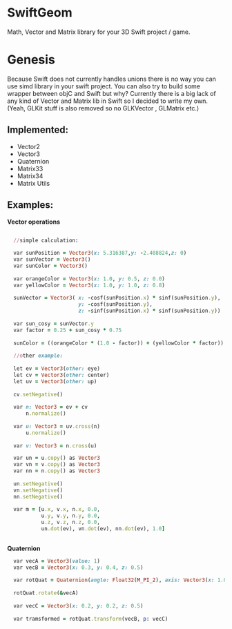 SwiftGeom
=========

Math, Vector and Matrix library for your 3D Swift project / game.

# Genesis

Because Swift does not currently handles unions there is no way you can use simd library in your swift project. You can also try to build some wrapper between objC and Swift but why? Currently there is a big lack of any kind of Vector and Matrix lib in Swift so I decided to write my own. (Yeah, GLKit stuff is also removed so no GLKVector , GLMatrix etc.)

## Implemented:

* Vector2
* Vector3
* Quaternion
* Matrix33
* Matrix34
* Matrix Utils

## Examples:

**Vector operations**

```ruby
  
  //simple calculation:

  var sunPosition = Vector3(x: 5.316387,y: -2.408824,z: 0)
  var sunVector = Vector3()
  var sunColor = Vector3()
    
  var orangeColor = Vector3(x: 1.0, y: 0.5, z: 0.0)
  var yellowColor = Vector3(x: 1.0, y: 1.0, z: 0.8)
    
  sunVector = Vector3( x: -cosf(sunPosition.x) * sinf(sunPosition.y),
                       y: -cosf(sunPosition.y),
                       z: -sinf(sunPosition.x) * sinf(sunPosition.y))
        
  var sun_cosy = sunVector.y
  var factor = 0.25 + sun_cosy * 0.75
        
  sunColor = ((orangeColor * (1.0 - factor)) + (yellowColor * factor))
    
  //other example:  
  
  let ev = Vector3(other: eye)
  let cv = Vector3(other: center)
  let uv = Vector3(other: up)
    
  cv.setNegative()
    
  var n: Vector3 = ev + cv
      n.normalize()
    
  var u: Vector3 = uv.cross(n)
      u.normalize()
    
  var v: Vector3 = n.cross(u)

  var un = u.copy() as Vector3
  var vn = v.copy() as Vector3
  var nn = n.copy() as Vector3
    
  un.setNegative()
  vn.setNegative()
  nn.setNegative()
    
  var m = [u.x, v.x, n.x, 0.0,
           u.y, v.y, n.y, 0.0,
           u.z, v.z, n.z, 0.0,
           un.dot(ev), vn.dot(ev), nn.dot(ev), 1.0]
    
```

**Quaternion**

```ruby
  var vecA = Vector3(value: 1)
  var vecB = Vector3(x: 0.3, y: 0.4, z: 0.5)
        
  var rotQuat = Quaternion(angle: Float32(M_PI_2), axis: Vector3(x: 1.0, y: 0.5, z: 0.0))
        
  rotQuat.rotate(&vecA)
        
  var vecC = Vector3(x: 0.2, y: 0.2, z: 0.5)
        
  var tramsformed = rotQuat.transform(vecB, p: vecC)
```
